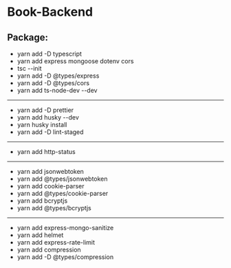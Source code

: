 # Book-Backend

## Package:

- yarn add -D typescript
- yarn add express mongoose dotenv cors
- tsc --init
- yarn add -D @types/express
- yarn add -D @types/cors
- yarn add ts-node-dev --dev

---

- yarn add -D prettier
- yarn add husky --dev
- yarn husky install
- yarn add -D lint-staged

---

- yarn add http-status

---

- yarn add jsonwebtoken
- yarn add @types/jsonwebtoken
- yarn add cookie-parser
- yarn add @types/cookie-parser
- yarn add bcryptjs
- yarn add @types/bcryptjs

---

- yarn add express-mongo-sanitize
- yarn add helmet
- yarn add express-rate-limit
- yarn add compression
- yarn add -D @types/compression
